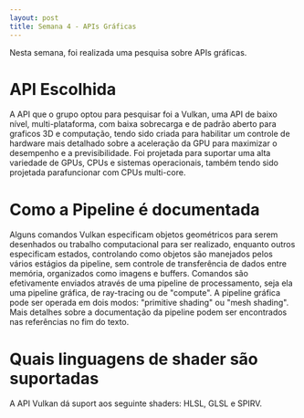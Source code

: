 ```yaml
---
layout: post
title: Semana 4 - APIs Gráficas
---
```


Nesta semana, foi realizada uma pesquisa sobre APIs gráficas.

# API Escolhida

A API que o grupo optou para pesquisar foi a Vulkan, uma API de baixo nível, multi-plataforma, com baixa sobrecarga e de padrão aberto para graficos 3D e computação, tendo sido criada para habilitar um
controle de hardware mais detalhado sobre a aceleração da GPU para maximizar o desempenho e a previsibilidade. 
Foi projetada para suportar uma alta variedade de GPUs, CPUs e sistemas operacionais, também tendo sido projetada parafuncionar com CPUs multi-core.

# Como a Pipeline é documentada

Alguns comandos Vulkan especificam objetos geométricos para serem desenhados ou trabalho computacional para ser realizado, enquanto outros especificam estados, controlando como objetos são manejados pelos
vários estágios da pipeline, sem controle de transferência de dados entre memória, organizados como imagens e buffers. Comandos são efetivamente enviados através de uma pipeline de processamento, seja ela uma 
pipeline gráfica, de ray-tracing ou de "compute". A pipeline gráfica pode ser operada em dois modos: "primitive shading" ou "mesh shading". Mais detalhes sobre a documentação da pipeline podem ser encontrados
nas referências no fim do texto.

# Quais linguagens de shader são suportadas

A API Vulkan dá suport aos seguinte shaders: HLSL, GLSL e SPIRV.


